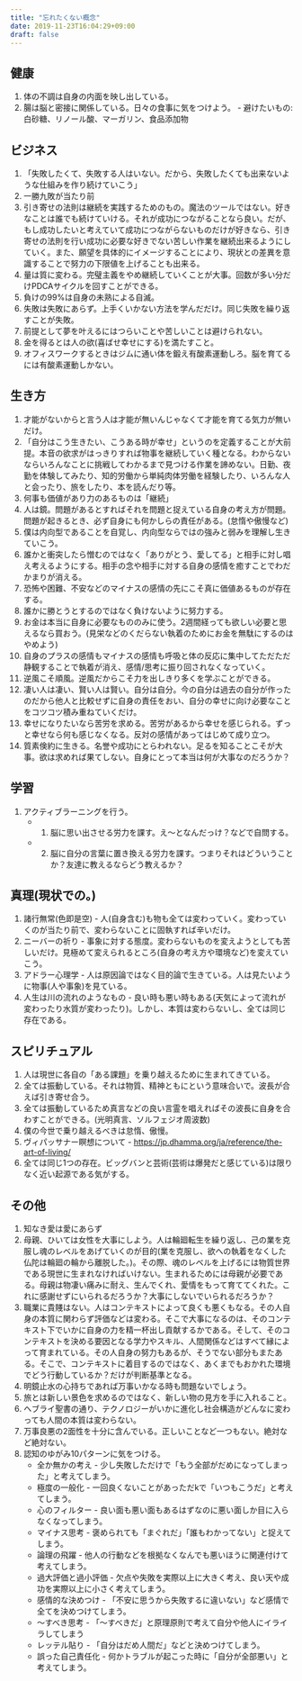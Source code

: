 ```yaml
---
title: "忘れたくない概念"
date: 2019-11-23T16:04:29+09:00
draft: false
---
```


## 健康
1. 体の不調は自身の内面を映し出している。
1. 腸は脳と密接に関係している。日々の食事に気をつけよう。 - 避けたいもの: 白砂糖、リノール酸、マーガリン、食品添加物

## ビジネス
1. 「失敗したくて、失敗する人はいない。だから、失敗したくても出来ないような仕組みを作り続けていこう」
1. 一勝九敗が当たり前
1. 引き寄せの法則は継続を実践するためのもの。魔法のツールではない。好きなことは誰でも続けていける。それが成功につながることなら良い。だが、もし成功したいと考えていて成功につながらないものだけが好きなら、引き寄せの法則を行い成功に必要な好きでない苦しい作業を継続出来るようにしていく。また、願望を具体的にイメージすることにより、現状との差異を意識することで努力の下限値を上げることも出来る。
1. 量は質に変わる。完璧主義をやめ継続していくことが大事。回数が多い分だけPDCAサイクルを回すことができる。
1. 負けの99%は自身の未熟による自滅。
1. 失敗は失敗にあらず。上手くいかない方法を学んだだけ。同じ失敗を繰り返すことが失敗。
1. 前提として夢を叶えるにはつらいことや苦しいことは避けられない。
1. 金を得るとは人の欲(喜ばせ幸せにする)を満たすこと。
1. オフィスワークするときはジムに通い体を鍛え有酸素運動しろ。脳を育てるには有酸素運動しかない。

## 生き方
1. 才能がないからと言う人は才能が無いんじゃなくて才能を育てる気力が無いだけ。
1. 「自分はこう生きたい、こうある時が幸せ」というのを定義することが大前提。本音の欲求がはっきりすれば物事を継続していく種となる。わからないならいろんなことに挑戦してわかるまで見つける作業を諦めない。日勤、夜勤を体験してみたり、知的労働から単純肉体労働を経験したり、いろんな人と会ったり、旅をしたり、本を読んだり等。
1. 何事も価値があり力のあるものは「継続」
1. 人は鏡。問題があるとすればそれを問題と捉えている自身の考え方が問題。問題が起きるとき、必ず自身にも何かしらの責任がある。(怠惰や傲慢など)
1. 僕は内向型であることを自覚し、内向型ならではの強みと弱みを理解し生きていこう。
1. 誰かと衝突したら憎むのではなく「ありがとう、愛してる」と相手に対し唱え考えるようにする。相手の念や相手に対する自身の感情を癒すことでわだかまりが消える。
1. 恐怖や困難、不安などのマイナスの感情の先にこそ真に価値あるものが存在する。
1. 誰かに勝とうとするのではなく負けないように努力する。
1. お金は本当に自身に必要なもののみに使う。2週間経っても欲しい必要と思えるなら買おう。(見栄などのくだらない執着のためにお金を無駄にするのはやめよう)
1. 自身のプラスの感情もマイナスの感情も呼吸と体の反応に集中してただただ静観することで執着が消え、感情/思考に振り回されなくなっていく。
1. 逆風こそ順風。逆風だからこそ力を出しきり多くを学ぶことができる。
1. 凄い人は凄い、賢い人は賢い。自分は自分。今の自分は過去の自分が作ったのだから他人と比較せずに自身の責任をおい、自分の幸せに向け必要なことをコツコツ積み重ねていくだけ。
1. 幸せになりたいなら苦労を求める。苦労があるから幸せを感じられる。ずっと幸せなら何も感じなくなる。反対の感情があってはじめて成り立つ。
1. 質素倹約に生きる。名誉や成功にとらわれない。足るを知ることこそが大事。欲は求めれば果てしない。自身にとって本当は何が大事なのだろうか？

## 学習
1. アクティブラーニングを行う。
   - 1. 脳に思い出させる労力を課す。え〜となんだっけ？などで自問する。
   - 2. 脳に自分の言葉に置き換える労力を課す。つまりそれはどういうことか？友達に教えるならどう教えるか？

## 真理(現状での。)
1. 諸行無常(色即是空) - 人(自身含む)も物も全ては変わっていく。変わっていくのが当たり前で、変わらないことに固執すれば辛いだけ。
1. ニーバーの祈り - 事象に対する態度。変わらないものを変えようとしても苦しいだけ。見極めて変えられるところ(自身の考え方や環境など)を変えていこう。
1. アドラー心理学 - 人は原因論ではなく目的論で生きている。人は見たいように物事(人や事象)を見ている。
1. 人生は川の流れのようなもの - 良い時も悪い時もある(天気によって流れが変わったり水質が変わったり)。しかし、本質は変わらないし、全ては同じ存在である。

## スピリチュアル
1. 人は現世に各自の「ある課題」を乗り越えるために生まれてきている。
1. 全ては振動している。それは物質、精神ともにという意味合いで。波長が合えば引き寄せ合う。
1. 全ては振動しているため真言などの良い言霊を唱えればその波長に自身を合わすことができる。(光明真言、ソルフェジオ周波数)
1. 僕の今世で乗り越えるべきは怠惰、傲慢。
1. ヴィパッサナー瞑想について - https://jp.dhamma.org/ja/reference/the-art-of-living/
1. 全ては同じ1つの存在。ビッグバンと芸術(芸術は爆発だと感じている)は限りなく近い起源である気がする。

## その他
1. 知なき愛は愛にあらず
1. 母親、ひいては女性を大事にしよう。人は輪廻転生を繰り返し、己の業を克服し魂のレベルをあげていくのが目的(業を克服し、欲への執着をなくした仏陀は輪廻の輪から離脱した。)。その際、魂のレベルを上げるには物質世界である現世に生まれなければいけない。生まれるためには母親が必要である。母親は物凄い痛みに耐え、生んでくれ、愛情をもって育ててくれた。これに感謝せずにいられるだろうか？大事にしないでいられるだろうか？
1. 職業に貴賤はない。人はコンテキストによって良くも悪くもなる。その人自身の本質に関わらず評価などは変わる。そこで大事になるのは、そのコンテキスト下でいかに自身の力を精一杯出し貢献するかである。そして、そのコンテキストを決める要因となる学力やスキル、人間関係などはすべて縁によって育まれている。その人自身の努力もあるが、そうでない部分もまたある。そこで、コンテキストに着目するのではなく、あくまでもおかれた環境でどう行動しているか？だけが判断基準となる。
1. 明鏡止水の心持ちであれば万事いかなる時も問題ないでしょう。
1. 旅とは新しい景色を求めるのではなく、新しい物の見方を手に入れること。
1. ヘブライ聖書の通り、テクノロジーがいかに進化し社会構造がどんなに変わっても人間の本質は変わらない。
1. 万事良悪の2面性を十分に含んでいる。正しいことなど一つもない。絶対など絶対ない。
1. 認知のゆがみ10パターンに気をつける。
   - 全か無かの考え - 少し失敗しただけで「もう全部がだめになってしまった」と考えてしまう。
   - 極度の一般化 - 一回良くないことがあっただkで「いつもこうだ」と考えてしまう。
   - 心のフィルター - 良い面も悪い面もあるはずなのに悪い面しか目に入らなくなってしまう。
   - マイナス思考 - 褒められても「まぐれだ」「誰もわかってない」と捉えてしまう。
   - 論理の飛躍 - 他人の行動などを根拠なくなんでも悪いほうに関連付けて考えてしまう。
   - 過大評価と過小評価 - 欠点や失敗を実際以上に大きく考え、良い天や成功を実際以上に小さく考えてしまう。
   - 感情的な決めつけ - 「不安に思うから失敗するに違いない」など感情で全てを決めつけてしまう。
   - 〜すべき思考 - 「〜すべきだ」と原理原則で考えて自分や他人にイライラしてしまう
   - レッテル貼り - 「自分はだめ人間だ」などと決めつけてしまう。
   - 誤った自己責任化 - 何かトラブルが起こった時に「自分が全部悪い」と考えてしまう。
